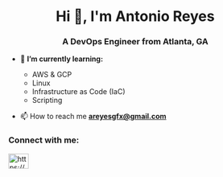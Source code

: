 <h1 align="center">Hi 👋, I'm Antonio Reyes</h1>
<h3 align="center">A DevOps Engineer from Atlanta, GA</h3>

- 🌱 **I’m currently learning:**
  * AWS & GCP
  * Linux
  * Infrastructure as Code (IaC)
  * Scripting

- 📫 How to reach me **areyesgfx@gmail.com**

<h3 align="left">Connect with me:</h3>
<p align="left">
<a href="https://www.linkedin.com/in/antonio-reyes-05661a18b/" target="blank"><img align="center" src="https://raw.githubusercontent.com/rahuldkjain/github-profile-readme-generator/master/src/images/icons/Social/linked-in-alt.svg" alt="https://www.linkedin.com/in/antonio-reyes-05661a18b/" height="30" width="40" /></a>
</p>
